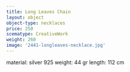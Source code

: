 ```yaml
---
title: Long Leaves Chain
layout: object
object-type: necklaces
price: 250
scematype: CreativeWork
weight: 260
image: '2441-longleaves-necklace.jpg'
---
```


material: silver 925
weight: 44 gr
length: 112 cm
